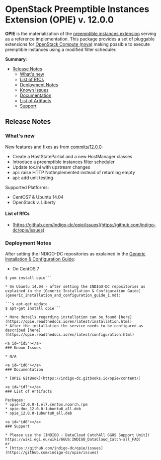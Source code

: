 # OpenStack Preemptible Instances Extension (OPIE) v. 12.0.0


**OPIE** is the materialization of the [preemptible instances extension](https://blueprints.launchpad.net/openstack/?searchtext=preemptible-instances) serving as a reference implementation. This package provides a set of pluggable extensions for [OpenStack Compute (nova)](http://openstack.org/) making possible to execute premptible instances using a modified filter scheduler.

**Summary**:
* [Release Notes](#id1)
  * [What's new](#id2)
  * [List of RfCs](#id3)
  * [Deployment Notes](#id4)
  * [Known Issues](#id5)
  * [Documentation](#id6)
  * [List of Artifacts](#id7)
  * [Support](#id8)


<a id="id1"></a>
## Release Notes

<a id="id2"></a>
### What's new

New features and fixes as from [commits/12.0.0](https://github.com/indigo-dc/opie/commits/12.0.0):
* Create a HostStatePartial and a new HostManager classes
* Introduce a preemptible instances filter scheduler
* Update tox.ini with upstream changes
* api: raise HTTP NotImplemented instead of returning empty 
* api: add unit testing


Supported Platforms:
* CentOS7 & Ubuntu 14.04
* OpenStack v. Liberty


<a id="id3"></a>
#### List of RfCs 

* [https://github.com/indigo-dc/opie/issues](https://github.com/indigo-dc/opie/issues)

<a id="id4"></a>
### Deployment Notes

After setting the INDIGO-DC repositories as explained in the [Generic Installation & Configuration Guide](generic_installation_and_configuration_guide_1.md):
* On CentOS 7 

```$ yum clean all
$ yum install opie```

* On Ubuntu 14.04 - after setting the INDIGO-DC repositories as explained in the [Generic Installation & Configuration Guide](generic_installation_and_configuration_guide_1.md):

```$ apt-get update
$ apt-get install opie```

* More details regarding installation can be found [here](https://opie.readthedocs.io/en/latest/installation.html)
* After the installation the service needs to be configured as described [here](https://opie.readthedocs.io/en/latest/configuration.html)

<a id="id5"></a>
### Known Issues

* N/A

<a id="id6"></a>
### Documentation

* [OPIE GitBook](https://indigo-dc.gitbooks.io/opie/content/)

<a id="id7"></a>
### List of Artifacts

Packages:
* opie-12.0.0-1.el7.centos.noarch.rpm
* opie-doc_12.0.0-1ubuntu0_all.deb
* opie_12.0.0-1ubuntu0_all.deb

<a id="id8"></a>
### Support

* Please use the [INDIGO - DataCloud CatchAll GGUS Support Unit](
https://wiki.egi.eu/wiki/GGUS:INDIGO_DataCloud_Catch-all_FAQ)
or
* [https://github.com/indigo-dc/opie/issues](https://github.com/indigo-dc/opie/issues)